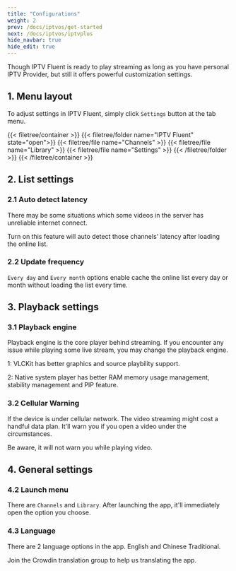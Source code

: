 ```yaml
---
title: "Configurations"
weight: 2
prev: /docs/iptvos/get-started
next: /docs/iptvos/iptvplus
hide_navbar: true
hide_edit: true
---
```


Though IPTV Fluent is ready to play streaming as long as you have personal IPTV Provider, but still it offers powerful customization settings.

<!--more-->
## 1. Menu layout

To adjust settings in IPTV Fluent, simply click `Settings` button at the tab menu.

{{< filetree/container >}}
  {{< filetree/folder name="IPTV Fluent" state="open">}}
      {{< filetree/file name="Channels" >}}
      {{< filetree/file name="Library" >}}
      {{< filetree/file name="Settings" >}}
  {{< /filetree/folder >}}
{{< /filetree/container >}}

## 2. List settings

### 2.1 Auto detect latency

There may be some situations which some videos in the server has unreliable internet connect.

Turn on this feature will auto detect those channels' latency after loading the online list.

### 2.2 Update frequency

`Every day` and `Every month` options enable cache the online list every day or month without loading the list every time.

## 3. Playback settings

### 3.1 Playback engine

Playback engine is the core player behind streaming. If you encounter any issue while playing some live stream, you may change the playback engine.

1: VLCKit has better graphics and source playbility support.

2: Native system player has better RAM memory usage management, stability management and PIP feature.

### 3.2 Cellular Warning

If the device is under cellular network. The video streaming might cost a handful data plan. It'll warn you if you open a video under the circumstances.

Be aware, it will not warn you while playing video.

## 4. General settings

### 4.2 Launch menu

There are `Channels` and `Library`. After launching the app, it'll immediately open the option you choose.

### 4.3 Language

There are 2 language options in the app. English and Chinese Traditional.

Join the Crowdin translation group to help us translating the app.
